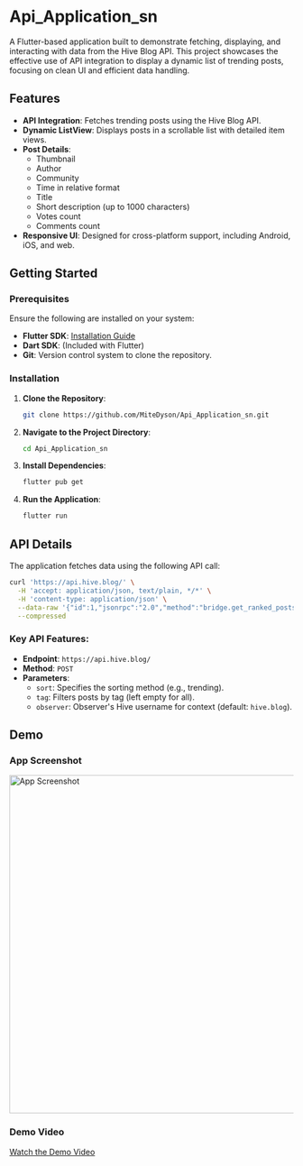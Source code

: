 
# Api_Application_sn

A Flutter-based application built to demonstrate fetching, displaying, and interacting with data from the Hive Blog API. This project showcases the effective use of API integration to display a dynamic list of trending posts, focusing on clean UI and efficient data handling.


## Features

- **API Integration**: Fetches trending posts using the Hive Blog API.
- **Dynamic ListView**: Displays posts in a scrollable list with detailed item views.
- **Post Details**:
  - Thumbnail
  - Author
  - Community
  - Time in relative format
  - Title
  - Short description (up to 1000 characters)
  - Votes count
  - Comments count
- **Responsive UI**: Designed for cross-platform support, including Android, iOS, and web.


## Getting Started

### Prerequisites

Ensure the following are installed on your system:

- **Flutter SDK**: [Installation Guide](https://docs.flutter.dev/get-started/install)
- **Dart SDK**: (Included with Flutter)
- **Git**: Version control system to clone the repository.


### Installation

1. **Clone the Repository**:
   ```bash
   git clone https://github.com/MiteDyson/Api_Application_sn.git
   ```

2. **Navigate to the Project Directory**:
   ```bash
   cd Api_Application_sn
   ```

3. **Install Dependencies**:
   ```bash
   flutter pub get
   ```

4. **Run the Application**:
   ```bash
   flutter run
   ```



## API Details

The application fetches data using the following API call:

```bash
curl 'https://api.hive.blog/' \
  -H 'accept: application/json, text/plain, */*' \
  -H 'content-type: application/json' \
  --data-raw '{"id":1,"jsonrpc":"2.0","method":"bridge.get_ranked_posts","params":{"sort":"trending","tag":"","observer":"hive.blog"}}' \
  --compressed
```

### Key API Features:

- **Endpoint**: `https://api.hive.blog/`
- **Method**: `POST`
- **Parameters**:
  - `sort`: Specifies the sorting method (e.g., trending).
  - `tag`: Filters posts by tag (left empty for all).
  - `observer`: Observer's Hive username for context (default: `hive.blog`).


## Demo

### App Screenshot
<img src="https://github.com/user-attachments/assets/c9cc47c5-2be2-4565-9672-485047a24560" alt="App Screenshot" width="600">

### Demo Video
[Watch the Demo Video](https://github.com/user-attachments/assets/39d4a65c-6bdf-49cf-995e-fa66e2f0f2f0)
